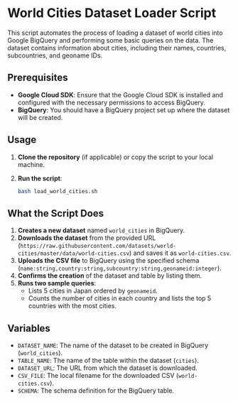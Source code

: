 # World Cities Dataset Loader Script

This script automates the process of loading a dataset of world cities into Google BigQuery and performing some basic queries on the data. The dataset contains information about cities, including their names, countries, subcountries, and geoname IDs.

## Prerequisites

- **Google Cloud SDK**: Ensure that the Google Cloud SDK is installed and configured with the necessary permissions to access BigQuery.
- **BigQuery**: You should have a BigQuery project set up where the dataset will be created.

## Usage

1. **Clone the repository** (if applicable) or copy the script to your local machine.
2. **Run the script**:

   ```bash
   bash load_world_cities.sh
   ```

## What the Script Does

1. **Creates a new dataset** named `world_cities` in BigQuery.
2. **Downloads the dataset** from the provided URL (`https://raw.githubusercontent.com/datasets/world-cities/master/data/world-cities.csv`) and saves it as `world-cities.csv`.
3. **Uploads the CSV file** to BigQuery using the specified schema (`name:string,country:string,subcountry:string,geonameid:integer`).
4. **Confirms the creation** of the dataset and table by listing them.
5. **Runs two sample queries**:
   - Lists 5 cities in Japan ordered by `geonameid`.
   - Counts the number of cities in each country and lists the top 5 countries with the most cities.

## Variables

- `DATASET_NAME`: The name of the dataset to be created in BigQuery (`world_cities`).
- `TABLE_NAME`: The name of the table within the dataset (`cities`).
- `DATASET_URL`: The URL from which the dataset is downloaded.
- `CSV_FILE`: The local filename for the downloaded CSV (`world-cities.csv`).
- `SCHEMA`: The schema definition for the BigQuery table.

